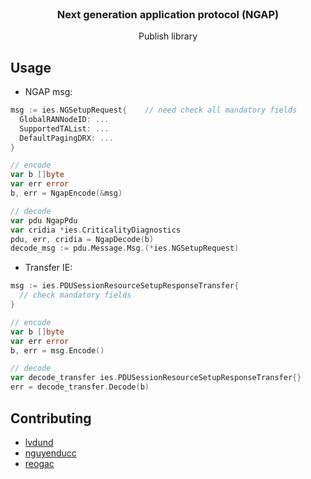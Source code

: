 <br />
<div align="center">
  <h3 align="center">Next generation application protocol (NGAP)</h3>
  <p align="center">
    Publish library
  </p>
</div>

## Usage

- NGAP msg:
```go
msg := ies.NGSetupRequest{    // need check all mandatory fields
  GlobalRANNodeID: ...
  SupportedTAList: ...
  DefaultPagingDRX: ...
}

// encode
var b []byte
var err error
b, err = NgapEncode(&msg)

// decode
var pdu NgapPdu
var cridia *ies.CriticalityDiagnostics
pdu, err, cridia = NgapDecode(b)
decode_msg := pdu.Message.Msg.(*ies.NGSetupRequest)
```

- Transfer IE:
```go
msg := ies.PDUSessionResourceSetupResponseTransfer{
  // check mandatory fields
}

// encode
var b []byte
var err error
b, err = msg.Encode()

// decode
var decode_transfer ies.PDUSessionResourceSetupResponseTransfer{}
err = decode_transfer.Decode(b)
```

## Contributing

- [lvdund](https://github.com/lvdund)
- [nguyenducc](https://github.com/nguyenducc)
- [reogac](https://github.com/reogac)
